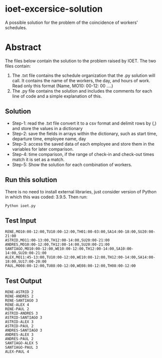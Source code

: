 # ioet-excersice-solution
A possible solution for the problem of the coincidence of workers' schedules.


# Abstract

The files below contain the solution to the problem raised by IOET.
The two files contain:
1. The .txt file contains the schedule organization that the .py solution will call. It contains the name of the workers, the day, and hours of work. Read only this format (Name, MO10: 00-12: 00 ....)
2. The .py file contains the solution and includes the comments for each line of code and a simple explanation of this.

## Solution
- Step-1: read the .txt file convert it to a csv format and delimit rows by (,) and store the values in a dictionary
- Step-2: save the fields in arrays within the dictionary, such as start time, departure time, employee name, day
- Step-3: access the saved data of each employee and store them in the variables for later comparison.
- Step-4: time comparison, if the range of check-in and check-out times match it is set as a match.
- Step-5: Show the solution for each combination of workers.

## Run this solution

There is no need to install external libraries, just consider version of Python in which this was coded: 3.9.5. Then run:
```
Python ioet.py
```
## Test Input
```
RENE,MO10:00-12:00,TU10:00-12:00,TH01:00-03:00,SA14:00-18:00,SU20:00-21:00
ASTRID,MO11:00-13:00,TH12:00-14:00,SU20:00-21:00
ANDRES,MO10:00-12:00,TH12:00-14:00,SU20:00-21:00
SANTIAGO,MO10:00-12:00,WE10:00-12:00,TH12:00-14:00,SA10:00-14:00,SU20:00-21:00
ALEX,MO11:45-13:00,TU10:00-12:00,WE10:00-12:00,TH12:00-14:00,SA14:00-18:00,SU17:00-20:00
PAUL,MO08:00-12:00,TU08:00-12:00,WE08:00-12:00,TH08:00-12:00
```
## Test Output
```
RENE-ASTRID 2
RENE-ANDRES 2
RENE-SANTIAGO 3
RENE-ALEX 4
RENE-PAUL 2
ASTRID-ANDRES 3
ASTRID-SANTIAGO 3
ASTRID-ALEX 3
ASTRID-PAUL 2
ANDRES-SANTIAGO 3
ANDRES-ALEX 3
ANDRES-PAUL 2
SANTIAGO-ALEX 5
SANTIAGO-PAUL 3
ALEX-PAUL 4
```
